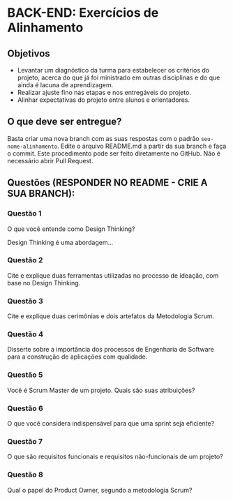 # BACK-END: Exercícios de Alinhamento

## Objetivos

* Levantar um diagnóstico da turma para estabelecer os critérios do projeto, acerca do que já foi ministrado em outras disciplinas e do que ainda é lacuna de aprendizagem.
* Realizar ajuste fino nas etapas e nos entregáveis do projeto.
* Alinhar expectativas do projeto entre alunos e orientadores.

## O que deve ser entregue?

Basta criar uma nova branch com as suas respostas com o padrão `seu-nome-alinhamento`. Edite o arquivo README.md a partir da sua branch e faça o commit. Este procedimento pode ser feito diretamente no GitHub. Não é necessário abrir Pull Request.

## Questões (RESPONDER NO README - CRIE A SUA BRANCH):

### Questão 1
O que você entende como Design Thinking?

Design Thinking é uma abordagem...

### Questão 2
Cite e explique duas ferramentas utilizadas no processo de ideação, com base no Design Thinking.

### Questão 3
Cite e explique duas cerimônias e dois artefatos da Metodologia Scrum.

### Questão 4
Disserte sobre a importância dos processos de Engenharia de Software para a construção de aplicações com qualidade.

### Questão 5
Você é Scrum Master de um projeto. Quais são suas atribuições?

### Questão 6
O que você considera indispensável para que uma sprint seja eficiente?

### Questão 7
O que são requisitos funcionais e requisitos não-funcionais de um projeto?

### Questão 8
Qual o papel do Product Owner, segundo a metodologia Scrum?

